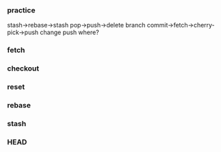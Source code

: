 ### practice
stash->rebase->stash pop->push->delete branch
commit->fetch->cherry-pick->push
change push where?
### fetch

### checkout

### reset

### rebase

### stash

### HEAD

